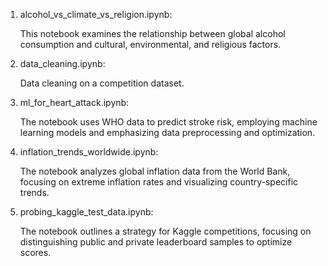 1) alcohol_vs_climate_vs_religion.ipynb:
   
   This notebook examines the relationship between global alcohol consumption and cultural, environmental, and religious factors.


2) data_cleaning.ipynb:

    Data cleaning on a competition dataset.


3) ml_for_heart_attack.ipynb:

    The notebook uses WHO data to predict stroke risk, employing machine learning models and emphasizing data preprocessing and optimization.


4) inflation_trends_worldwide.ipynb:

    The notebook analyzes global inflation data from the World Bank, focusing on extreme inflation rates and visualizing country-specific trends.


5) probing_kaggle_test_data.ipynb:

    The notebook outlines a strategy for Kaggle competitions, focusing on distinguishing public and private leaderboard samples to optimize scores.
